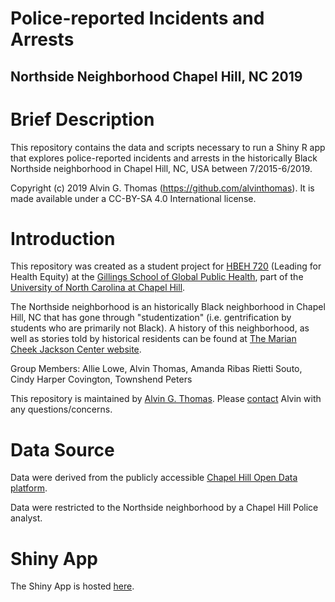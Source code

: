 # Police-reported Incidents and Arrests
## Northside Neighborhood Chapel Hill, NC 2019

# Brief Description

This repository contains the data and scripts necessary to run a Shiny R app
that explores police-reported incidents and arrests in the historically Black
Northside neighborhood in Chapel Hill, NC, USA between 7/2015-6/2019.

Copyright (c) 2019 Alvin G. Thomas (https://github.com/alvinthomas).
It is made available under a CC-BY-SA 4.0 International license.

# Introduction

This repository was created as a student project for [HBEH 720](http://racialequity.web.unc.edu/) (Leading for Health Equity) at the [Gillings School of Global Public Health](https://sph.unc.edu/), part of the [University of North Carolina at Chapel Hill](https://www.unc.edu/).

The Northside neighborhood is an historically Black neighborhood in Chapel Hill, NC
that has gone through "studentization" (i.e. gentrification by students who are
primarily not Black). A history of this neighborhood, as well as stories told by
historical residents can be found at [The Marian Cheek Jackson Center website](https://jacksoncenter.info/northside-stories/the-history-of-northside/). 

Group Members: Allie Lowe, Alvin Thomas, Amanda Ribas Rietti Souto, Cindy Harper Covington, Townshend Peters

This repository is maintained by [Alvin G. Thomas](https://alvingthomas.com). Please [contact](mailto:alvin@statsnips.com) Alvin with any questions/concerns.

# Data Source
Data were derived from the publicly accessible [Chapel Hill Open Data platform](https://www.chapelhillopendata.org/page/home1/).

Data were restricted to the Northside neighborhood by a Chapel Hill Police analyst.

# Shiny App

The Shiny App is hosted [here](https://alvinthomas.shinyapps.io/northside_policing_2019/).
